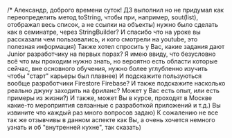 /* Александр, доброго времени суток! ДЗ выполнил но не придумал как переопределить метод toString, чтобы при, например, sout(list), отображал весь список, а не ссылки на объекты) нужно было сделать как в семинатре, через StringBuilder? И спасибо что на уроке вы рассказали чем пользовались, и кого смотрели на youtube, это полезная информация) Также хотел спросить у Вас, какие задания дают Junior разработчику на первых порах? Я имею ввиду, что безусловно всё что мы проходим нужно знать, но вероятно есть области которые сейчас, вне основного обучения, нужно более углубленно изучить чтобы "старт" карьеры был плавнее) И подскажите пользуються вообще разработчики Firestore Firebase? И также подскажите насколько реально джуну заходить на фриланс? Может у Вас есть опыт, или есть примеры из жизни?) И также, может Вы в курсе, проходят в Москве какие-то мероприятия связанные с разработкой приложений и т.д.)
Вы извините что каждый раз много вопросов задаю) К сожалению не все так же отзывчивы в данном аспекте как Вы, а очень хочется немного узнать и об "внутренней кухне", так сказать)
